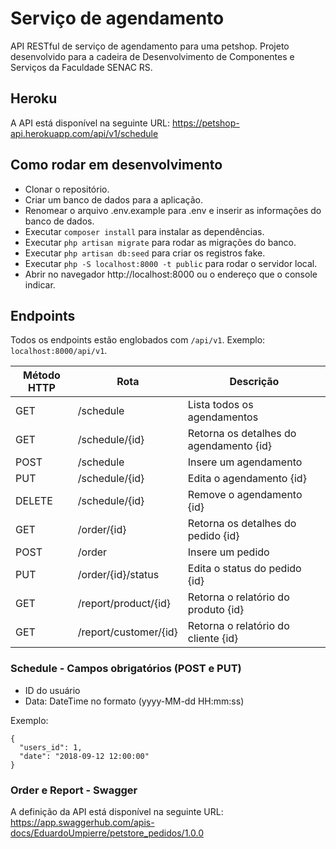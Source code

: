 # Serviço de agendamento
API RESTful de serviço de agendamento para uma petshop. Projeto desenvolvido para a cadeira de Desenvolvimento de Componentes e Serviços da Faculdade SENAC RS.

## Heroku

A API está disponível na seguinte URL: https://petshop-api.herokuapp.com/api/v1/schedule

## Como rodar em desenvolvimento

- Clonar o repositório.
- Criar um banco de dados para a aplicação.
- Renomear o arquivo .env.example para .env e inserir as informações do banco de dados.
- Executar `composer install` para instalar as dependências.
- Executar `php artisan migrate` para rodar as migrações do banco.
- Executar `php artisan db:seed` para criar os registros fake.
- Executar `php -S localhost:8000 -t public` para rodar o servidor local.
- Abrir no navegador http://localhost:8000 ou o endereço que o console indicar.

## Endpoints

Todos os endpoints estão englobados com `/api/v1`. Exemplo: `localhost:8000/api/v1`.

| Método HTTP | Rota                  | Descrição                               |
| ----------- | --------------------- | --------------------------------------- |
| GET         | /schedule             | Lista todos os agendamentos             |
| GET         | /schedule/{id}        | Retorna os detalhes do agendamento {id} |
| POST        | /schedule             | Insere um agendamento                   |
| PUT         | /schedule/{id}        | Edita o agendamento {id}                |
| DELETE      | /schedule/{id}        | Remove o agendamento {id}               |
| GET         | /order/{id}           | Retorna os detalhes do pedido {id}      |
| POST        | /order                | Insere um pedido                        |
| PUT         | /order/{id}/status    | Edita o status do pedido {id}           |
| GET         | /report/product/{id}  | Retorna o relatório do produto {id}     |
| GET         | /report/customer/{id} | Retorna o relatório do cliente {id}     |

### Schedule - Campos obrigatórios (POST e PUT)

- ID do usuário
- Data: DateTime no formato (yyyy-MM-dd HH:mm:ss)

Exemplo:

```
{
  "users_id": 1,
  "date": "2018-09-12 12:00:00" 
}
```

### Order e Report - Swagger
A definição da API está disponível na seguinte URL: https://app.swaggerhub.com/apis-docs/EduardoUmpierre/petstore_pedidos/1.0.0
